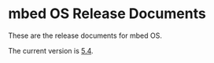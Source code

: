 # mbed OS Release Documents

These are the release documents for mbed OS.

The current version is [5.4](5_4/release_note.md).

